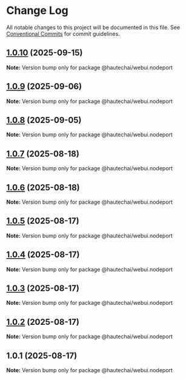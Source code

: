 # Change Log

All notable changes to this project will be documented in this file.
See [Conventional Commits](https://conventionalcommits.org) for commit guidelines.

## [1.0.10](https://github.com/HautechAI/webui/compare/@hautechai/webui.nodeport@1.0.9...@hautechai/webui.nodeport@1.0.10) (2025-09-15)

**Note:** Version bump only for package @hautechai/webui.nodeport

## [1.0.9](https://github.com/HautechAI/webui/compare/@hautechai/webui.nodeport@1.0.8...@hautechai/webui.nodeport@1.0.9) (2025-09-06)

**Note:** Version bump only for package @hautechai/webui.nodeport

## [1.0.8](https://github.com/HautechAI/webui/compare/@hautechai/webui.nodeport@1.0.7...@hautechai/webui.nodeport@1.0.8) (2025-09-05)

**Note:** Version bump only for package @hautechai/webui.nodeport

## [1.0.7](https://github.com/HautechAI/webui/compare/@hautechai/webui.nodeport@1.0.6...@hautechai/webui.nodeport@1.0.7) (2025-08-18)

**Note:** Version bump only for package @hautechai/webui.nodeport

## [1.0.6](https://github.com/HautechAI/webui/compare/@hautechai/webui.nodeport@1.0.5...@hautechai/webui.nodeport@1.0.6) (2025-08-18)

**Note:** Version bump only for package @hautechai/webui.nodeport

## [1.0.5](https://github.com/HautechAI/webui/compare/@hautechai/webui.nodeport@1.0.4...@hautechai/webui.nodeport@1.0.5) (2025-08-17)

**Note:** Version bump only for package @hautechai/webui.nodeport

## [1.0.4](https://github.com/HautechAI/webui/compare/@hautechai/webui.nodeport@1.0.3...@hautechai/webui.nodeport@1.0.4) (2025-08-17)

**Note:** Version bump only for package @hautechai/webui.nodeport

## [1.0.3](https://github.com/HautechAI/webui/compare/@hautechai/webui.nodeport@1.0.2...@hautechai/webui.nodeport@1.0.3) (2025-08-17)

**Note:** Version bump only for package @hautechai/webui.nodeport

## [1.0.2](https://github.com/HautechAI/webui/compare/@hautechai/webui.nodeport@1.0.1...@hautechai/webui.nodeport@1.0.2) (2025-08-17)

**Note:** Version bump only for package @hautechai/webui.nodeport

## 1.0.1 (2025-08-17)

**Note:** Version bump only for package @hautechai/webui.nodeport
